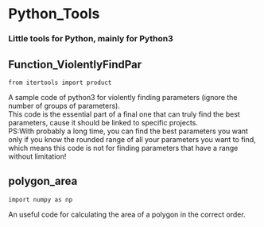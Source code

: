# Python_Tools
### Little tools for Python, mainly for Python3

## Function_ViolentlyFindPar
`from itertools import product`

A sample code of python3 for violently finding parameters (ignore the number of groups of parameters).  
This code is the essential part of a final one that can truly find the best parameters, cause it should be linked to specific projects.  
PS:With probably a long time, you can find the best parameters you want only if you know the rounded range of all your parameters you want to find, which means this code is not for finding parameters that have a range without limitation!

## polygon_area
`import numpy as np`

An useful code for calculating the area of a polygon in the correct order.






